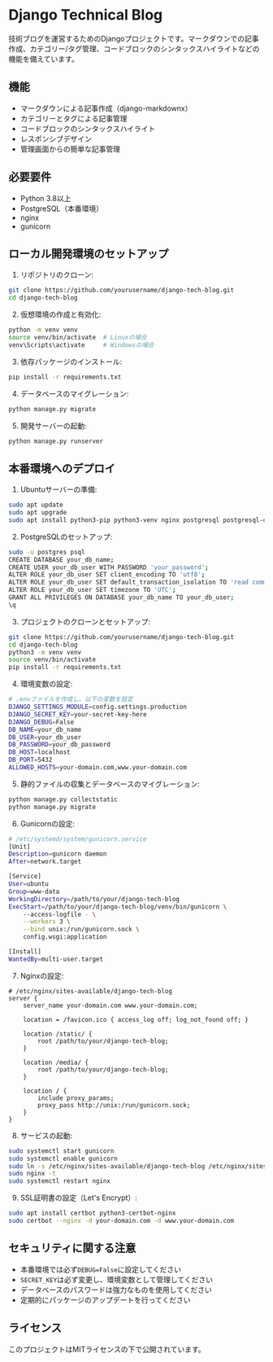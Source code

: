 # Django Technical Blog

技術ブログを運営するためのDjangoプロジェクトです。マークダウンでの記事作成、カテゴリー/タグ管理、コードブロックのシンタックスハイライトなどの機能を備えています。

## 機能

- マークダウンによる記事作成（django-markdownx）
- カテゴリーとタグによる記事管理
- コードブロックのシンタックスハイライト
- レスポンシブデザイン
- 管理画面からの簡単な記事管理

## 必要要件

- Python 3.8以上
- PostgreSQL（本番環境）
- nginx
- gunicorn

## ローカル開発環境のセットアップ

1. リポジトリのクローン:
```bash
git clone https://github.com/yourusername/django-tech-blog.git
cd django-tech-blog
```

2. 仮想環境の作成と有効化:
```bash
python -m venv venv
source venv/bin/activate  # Linuxの場合
venv\Scripts\activate     # Windowsの場合
```

3. 依存パッケージのインストール:
```bash
pip install -r requirements.txt
```

4. データベースのマイグレーション:
```bash
python manage.py migrate
```

5. 開発サーバーの起動:
```bash
python manage.py runserver
```

## 本番環境へのデプロイ

1. Ubuntuサーバーの準備:
```bash
sudo apt update
sudo apt upgrade
sudo apt install python3-pip python3-venv nginx postgresql postgresql-contrib
```

2. PostgreSQLのセットアップ:
```bash
sudo -u postgres psql
CREATE DATABASE your_db_name;
CREATE USER your_db_user WITH PASSWORD 'your_password';
ALTER ROLE your_db_user SET client_encoding TO 'utf8';
ALTER ROLE your_db_user SET default_transaction_isolation TO 'read committed';
ALTER ROLE your_db_user SET timezone TO 'UTC';
GRANT ALL PRIVILEGES ON DATABASE your_db_name TO your_db_user;
\q
```

3. プロジェクトのクローンとセットアップ:
```bash
git clone https://github.com/yourusername/django-tech-blog.git
cd django-tech-blog
python3 -m venv venv
source venv/bin/activate
pip install -r requirements.txt
```

4. 環境変数の設定:
```bash
# .envファイルを作成し、以下の変数を設定
DJANGO_SETTINGS_MODULE=config.settings.production
DJANGO_SECRET_KEY=your-secret-key-here
DJANGO_DEBUG=False
DB_NAME=your_db_name
DB_USER=your_db_user
DB_PASSWORD=your_db_password
DB_HOST=localhost
DB_PORT=5432
ALLOWED_HOSTS=your-domain.com,www.your-domain.com
```

5. 静的ファイルの収集とデータベースのマイグレーション:
```bash
python manage.py collectstatic
python manage.py migrate
```

6. Gunicornの設定:
```bash
# /etc/systemd/system/gunicorn.service
[Unit]
Description=gunicorn daemon
After=network.target

[Service]
User=ubuntu
Group=www-data
WorkingDirectory=/path/to/your/django-tech-blog
ExecStart=/path/to/your/django-tech-blog/venv/bin/gunicorn \
    --access-logfile - \
    --workers 3 \
    --bind unix:/run/gunicorn.sock \
    config.wsgi:application

[Install]
WantedBy=multi-user.target
```

7. Nginxの設定:
```nginx
# /etc/nginx/sites-available/django-tech-blog
server {
    server_name your-domain.com www.your-domain.com;

    location = /favicon.ico { access_log off; log_not_found off; }
    
    location /static/ {
        root /path/to/your/django-tech-blog;
    }

    location /media/ {
        root /path/to/your/django-tech-blog;
    }

    location / {
        include proxy_params;
        proxy_pass http://unix:/run/gunicorn.sock;
    }
}
```

8. サービスの起動:
```bash
sudo systemctl start gunicorn
sudo systemctl enable gunicorn
sudo ln -s /etc/nginx/sites-available/django-tech-blog /etc/nginx/sites-enabled
sudo nginx -t
sudo systemctl restart nginx
```

9. SSL証明書の設定（Let's Encrypt）:
```bash
sudo apt install certbot python3-certbot-nginx
sudo certbot --nginx -d your-domain.com -d www.your-domain.com
```

## セキュリティに関する注意

- 本番環境では必ず`DEBUG=False`に設定してください
- `SECRET_KEY`は必ず変更し、環境変数として管理してください
- データベースのパスワードは強力なものを使用してください
- 定期的にパッケージのアップデートを行ってください

## ライセンス

このプロジェクトはMITライセンスの下で公開されています。 